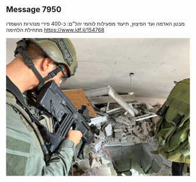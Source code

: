 ## Message 7950

מבטן האדמה ועד הפיצוץ, תיעוד מפעילות לוחמי יהל"ם:
כ-400 פירי מנהרות הושמדו מתחילת 
הלחימה
https://www.idf.il/154768

![Photo](./7950/7950_photo.jpg)
